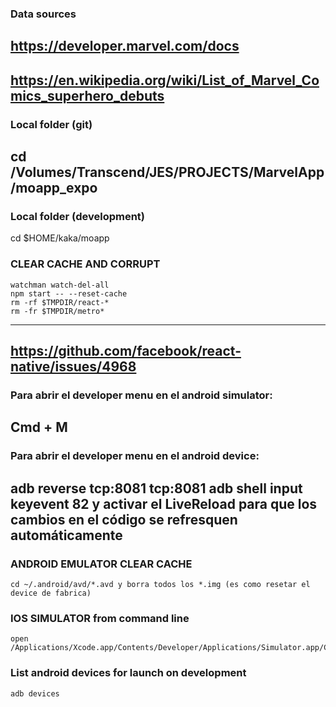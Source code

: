 
### Data sources
https://developer.marvel.com/docs
---

https://en.wikipedia.org/wiki/List_of_Marvel_Comics_superhero_debuts
---

### Local folder (git)
cd /Volumes/Transcend/JES/PROJECTS/MarvelApp/moapp_expo
---
### Local folder (development)
cd $HOME/kaka/moapp

### CLEAR CACHE AND CORRUPT
````
watchman watch-del-all
npm start -- --reset-cache
rm -rf $TMPDIR/react-*
rm -fr $TMPDIR/metro*
`````
---

https://github.com/facebook/react-native/issues/4968
---

### Para abrir el developer menu en el android simulator:
Cmd + M
---

### Para abrir el developer menu en el android device:
adb reverse tcp:8081 tcp:8081
adb shell input keyevent 82
y activar el LiveReload para que los cambios en el código se refresquen automáticamente
---

### ANDROID EMULATOR CLEAR CACHE

```
cd ~/.android/avd/*.avd y borra todos los *.img (es como resetar el device de fabrica)
```

### IOS SIMULATOR from command line

```
open /Applications/Xcode.app/Contents/Developer/Applications/Simulator.app/Contents/MacOS/Simulator
```

### List android devices for launch on development
```
adb devices
```
